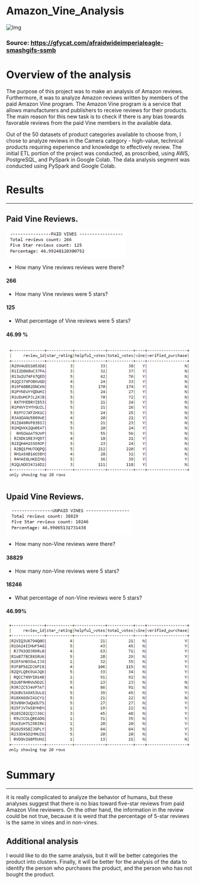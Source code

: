 # Amazon_Vine_Analysis
![Img](https://github.com/Edgarhv/Amazon_Vine_Analysis/blob/0e96d532a3d57c200b5f83c74ad61491d4678323/AfraidWideImperialeagle-mobile.gif)
### Source: https://gfycat.com/afraidwideimperialeagle-smashgifs-ssmb
# Overview of the analysis

The purpose of this project was to make an analysis of Amazon reviews. Furthermore, it was to analyze Amazon reviews written by members of the paid Amazon Vine program. The Amazon Vine program is a service that allows manufacturers and publishers to receive reviews for their products. The main reason for this new task is to check if there is any bias towards favorable reviews from the paid Vine members in the available data.

Out of the 50 datasets of product categories available to choose from, I chose to analyze reviews in the Camera category - high-value, technical products requiring experience and knowledge to effectively review. The initial ETL portion of the project was conducted, as proscribed, using AWS, PostgreSQL, and PySpark in Google Colab. The data analysis segment was conducted using PySpark and Google Colab.

# Results
-------------------------

## Paid Vine Reviews.
![Img](https://github.com/Edgarhv/Amazon_Vine_Analysis/blob/e68c28dac9c26c169fc9e6e5ec6689437cc1d949/Images/Paid_Vines.png)

* How many Vine reviews reviews were there?
#### 266
* How many Vine reviews were 5 stars? 
#### 125
* What percentage of Vine reviews were 5 stars? 
#### 46.99 %
![Img](https://github.com/Edgarhv/Amazon_Vine_Analysis/blob/a51b8f1f80a08874bf7ac3843e3e9c39a23f11e0/Images/Vpaid.png)
-------------------------

## Upaid Vine Reviews.
![Img](https://github.com/Edgarhv/Amazon_Vine_Analysis/blob/3e09310a5fc9da4f7798a84ea580799d9da2844c/Images/Unpaid_vines.png)
* How many non-Vine reviews were there?
#### 38829
* How many non-Vine reviews were 5 stars?
#### 18246
* What percentage of non-Vine reviews were 5 stars?
#### 46.99%
![Img](https://github.com/Edgarhv/Amazon_Vine_Analysis/blob/2eaea7890c2e794ffbc4d377d0c5cb5559e636ee/Images/Unpai.png)


# Summary
-------------------------
it is really complicated to analyze the behavior of humans, but these analyses suggest that there is no bias toward five-star reviews from paid Amazon Vine reviewers. On the other hand, the information in the review could be not true, because it is weird that the percentage of 5-star reviews is the same in vines and in non-vines. 

## Additional analysis

I would like to do the same analysis, but it will be better categories the product into clusters. Finally, it will be better for the analysis of the data to identify the person who purchases the product, and the person who has not bought the product.
